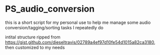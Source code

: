 # PS_audio_conversion

this is a short script for my personal use to help me manage some audio conversion/tagging/sorting tasks I repeatedly do

intital structure ripped from https://gist.github.com/dieseltravis/02789a4ef97d10fe54d1015a82ca3180, then customized to my needs
